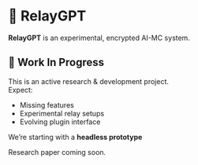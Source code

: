 # 🧠 RelayGPT
**RelayGPT** is an experimental, encrypted AI-MC system.  


## 🚧 Work In Progress

This is an active research & development project.  
Expect:
- Missing features
- Experimental relay setups
- Evolving plugin interface

We’re starting with a **headless prototype**

Research paper coming soon.
